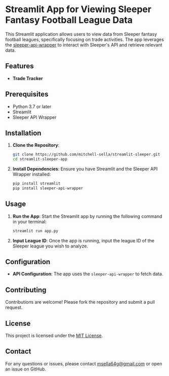 # Streamlit App for Viewing Sleeper Fantasy Football League Data

This Streamlit application allows users to view data from Sleeper fantasy football leagues, specifically focusing on trade activities. The app leverages the [sleeper-api-wrapper](https://github.com/dtsong/sleeper-api-wrapper) to interact with Sleeper's API and retrieve relevant data.

## Features

- **Trade Tracker**

## Prerequisites

- Python 3.7 or later
- Streamlit
- Sleeper API Wrapper

## Installation

1. **Clone the Repository**:
   ```bash
   git clone https://github.com/mitchell-sella/streamlit-sleeper.git
   cd streamlit-sleeper-app
   ```

2. **Install Dependencies**:
   Ensure you have Streamlit and the Sleeper API Wrapper installed:
   ```bash
   pip install streamlit
   pip install sleeper-api-wrapper
   ```

## Usage

1. **Run the App**:
   Start the Streamlit app by running the following command in your terminal:
   ```bash
   streamlit run app.py
   ```

2. **Input League ID**:
   Once the app is running, input the league ID of the Sleeper league you wish to analyze.

## Configuration

- **API Configuration**: The app uses the `sleeper-api-wrapper` to fetch data.

## Contributing

Contributions are welcome! Please fork the repository and submit a pull request.

## License

This project is licensed under the [MIT License](https://github.com/Mitchell-Sella/streamlit-sleeper/blob/main/LICENSE.md).

## Contact

For any questions or issues, please contact [msella64g@gmail.com](mailto:msella64g@gmail.com) or open an issue on GitHub.